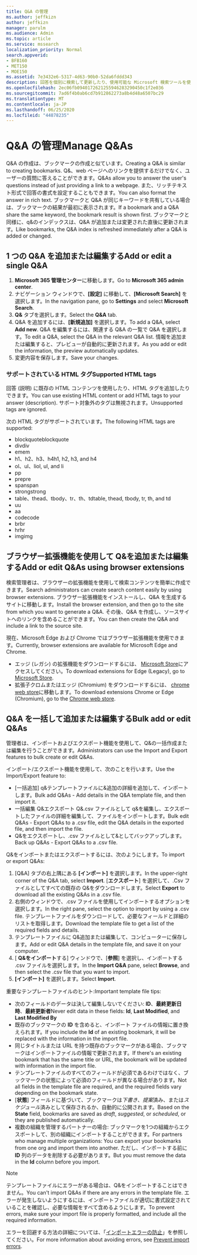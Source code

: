```yaml
---
title: Q&A の管理
ms.author: jeffkizn
author: jeffkizn
manager: parulm
ms.audience: Admin
ms.topic: article
ms.service: mssearch
localization_priority: Normal
search.appverid:
- BFB160
- MET150
- MOE150
ms.assetid: 7e3432e6-5317-4d63-90b0-52da6fddd343
description: 回答を個別に検索して更新したり、使用可能な Microsoft 検索ツールを使用して、Q&を一度にすべて編集したりできます。
ms.openlocfilehash: 2ec06fb0940172621255946283290450c1f2e036
ms.sourcegitcommit: 7ad6f4b0ab6cd7b912862273a8b4d48a6507bc29
ms.translationtype: MT
ms.contentlocale: ja-JP
ms.lasthandoff: 06/25/2020
ms.locfileid: "44878235"
---
```

# <a name="manage-qas"></a><span data-ttu-id="dd908-103">Q&A の管理</span><span class="sxs-lookup"><span data-stu-id="dd908-103">Manage Q&As</span></span>

<span data-ttu-id="dd908-104">Q&A の作成は、ブックマークの作成と似ています。</span><span class="sxs-lookup"><span data-stu-id="dd908-104">Creating a Q&A is similar to creating bookmarks.</span></span> <span data-ttu-id="dd908-105">Q&、web ページへのリンクを提供するだけでなく、ユーザーの質問に答えることができます。</span><span class="sxs-lookup"><span data-stu-id="dd908-105">Q&As allow you to answer the user's questions instead of just providing a link to a webpage.</span></span> <span data-ttu-id="dd908-106">また、リッチテキスト形式で回答の書式を設定することもできます。</span><span class="sxs-lookup"><span data-stu-id="dd908-106">You can also format the answer in rich text.</span></span> <span data-ttu-id="dd908-107">ブックマークと Q&A が同じキーワードを共有している場合は、ブックマークの結果が最初に表示されます。</span><span class="sxs-lookup"><span data-stu-id="dd908-107">If a bookmark and a Q&A share the same keyword, the bookmark result is shown first.</span></span> <span data-ttu-id="dd908-108">ブックマークと同様に、q&のインデックスは、Q&A が追加または変更された直後に更新されます。</span><span class="sxs-lookup"><span data-stu-id="dd908-108">Like bookmarks, the Q&A index is refreshed immediately after a Q&A is added or changed.</span></span>

## <a name="add-or-edit-a-single-qa"></a><span data-ttu-id="dd908-109">1 つの Q&A を追加または編集する</span><span class="sxs-lookup"><span data-stu-id="dd908-109">Add or edit a single Q&A</span></span>

1. <span data-ttu-id="dd908-110">**Microsoft 365 管理センター**に移動します。</span><span class="sxs-lookup"><span data-stu-id="dd908-110">Go to **Microsoft 365 admin center**.</span></span>
1. <span data-ttu-id="dd908-111">ナビゲーション ウィンドウで、**[設定]** に移動して、**[Microsoft Search]** を選択します。</span><span class="sxs-lookup"><span data-stu-id="dd908-111">In the navigation pane, go to **Settings** and select **Microsoft Search**.</span></span>
1. <span data-ttu-id="dd908-112">**Q&** タブを選択します。</span><span class="sxs-lookup"><span data-stu-id="dd908-112">Select the **Q&A** tab.</span></span>
1. <span data-ttu-id="dd908-113">Q&A を追加するには、**[新規追加]** を選択します。</span><span class="sxs-lookup"><span data-stu-id="dd908-113">To add a Q&A, select **Add new**.</span></span>
<span data-ttu-id="dd908-114">Q&A を編集するには、関連する Q&A の一覧で Q&A を選択します。</span><span class="sxs-lookup"><span data-stu-id="dd908-114">To edit a Q&A, select the Q&A in the relevant Q&A list.</span></span> <span data-ttu-id="dd908-115">情報を追加または編集すると、プレビューが自動的に更新されます。</span><span class="sxs-lookup"><span data-stu-id="dd908-115">As you add or edit the information, the preview automatically updates.</span></span>
1. <span data-ttu-id="dd908-116">変更内容を保存します。</span><span class="sxs-lookup"><span data-stu-id="dd908-116">Save your changes.</span></span>

### <a name="supported-html-tags"></a><span data-ttu-id="dd908-117">サポートされている HTML タグ</span><span class="sxs-lookup"><span data-stu-id="dd908-117">Supported HTML tags</span></span>

<span data-ttu-id="dd908-118">回答 (説明) に既存の HTML コンテンツを使用したり、HTML タグを追加したりできます。</span><span class="sxs-lookup"><span data-stu-id="dd908-118">You can use existing HTML content or add HTML tags to your answer (description).</span></span> <span data-ttu-id="dd908-119">サポート対象外のタグは無視されます。</span><span class="sxs-lookup"><span data-stu-id="dd908-119">Unsupported tags are ignored.</span></span>

<span data-ttu-id="dd908-120">次の HTML タグがサポートされています。</span><span class="sxs-lookup"><span data-stu-id="dd908-120">The following HTML tags are supported:</span></span>

- <span data-ttu-id="dd908-121">blockquote</span><span class="sxs-lookup"><span data-stu-id="dd908-121">blockquote</span></span>
- <span data-ttu-id="dd908-122">div</span><span class="sxs-lookup"><span data-stu-id="dd908-122">div</span></span>
- <span data-ttu-id="dd908-123">em</span><span class="sxs-lookup"><span data-stu-id="dd908-123">em</span></span>
- <span data-ttu-id="dd908-124">h1、h2、h3、h4</span><span class="sxs-lookup"><span data-stu-id="dd908-124">h1, h2, h3, and h4</span></span>
- <span data-ttu-id="dd908-125">ol、ul、li</span><span class="sxs-lookup"><span data-stu-id="dd908-125">ol, ul, and li</span></span>
- <span data-ttu-id="dd908-126">p</span><span class="sxs-lookup"><span data-stu-id="dd908-126">p</span></span>
- <span data-ttu-id="dd908-127">pre</span><span class="sxs-lookup"><span data-stu-id="dd908-127">pre</span></span>
- <span data-ttu-id="dd908-128">span</span><span class="sxs-lookup"><span data-stu-id="dd908-128">span</span></span>
- <span data-ttu-id="dd908-129">strong</span><span class="sxs-lookup"><span data-stu-id="dd908-129">strong</span></span>
- <span data-ttu-id="dd908-130">table、thead、tbody、tr、th、td</span><span class="sxs-lookup"><span data-stu-id="dd908-130">table, thead, tbody, tr, th, and td</span></span>
- <span data-ttu-id="dd908-131">u</span><span class="sxs-lookup"><span data-stu-id="dd908-131">u</span></span>
- <span data-ttu-id="dd908-132">a</span><span class="sxs-lookup"><span data-stu-id="dd908-132">a</span></span>
- <span data-ttu-id="dd908-133">code</span><span class="sxs-lookup"><span data-stu-id="dd908-133">code</span></span>
- <span data-ttu-id="dd908-134">br</span><span class="sxs-lookup"><span data-stu-id="dd908-134">br</span></span>
- <span data-ttu-id="dd908-135">hr</span><span class="sxs-lookup"><span data-stu-id="dd908-135">hr</span></span>
- <span data-ttu-id="dd908-136">img</span><span class="sxs-lookup"><span data-stu-id="dd908-136">img</span></span>

## <a name="add-or-edit-qas-using-browser-extensions"></a><span data-ttu-id="dd908-137">ブラウザー拡張機能を使用して Q&を追加または編集する</span><span class="sxs-lookup"><span data-stu-id="dd908-137">Add or edit Q&As using browser extensions</span></span>

<span data-ttu-id="dd908-138">検索管理者は、ブラウザーの拡張機能を使用して検索コンテンツを簡単に作成できます。</span><span class="sxs-lookup"><span data-stu-id="dd908-138">Search administrators can create search content easily by using browser extensions.</span></span> <span data-ttu-id="dd908-139">ブラウザー拡張機能をインストールし、Q&A を生成するサイトに移動します。</span><span class="sxs-lookup"><span data-stu-id="dd908-139">Install the browser extension, and then go to the site from which you want to generate a Q&A.</span></span> <span data-ttu-id="dd908-140">その後、Q&A を作成し、ソースサイトへのリンクを含めることができます。</span><span class="sxs-lookup"><span data-stu-id="dd908-140">You can then create the Q&A and include a link to the source site.</span></span>

<span data-ttu-id="dd908-141">現在、Microsoft Edge および Chrome ではブラウザー拡張機能を使用できます。</span><span class="sxs-lookup"><span data-stu-id="dd908-141">Currently, browser extensions are available for Microsoft Edge and Chrome.</span></span>

- <span data-ttu-id="dd908-142">エッジ (レガシ) の拡張機能をダウンロードするには、 [Microsoft Store](https://www.microsoft.com/p/microsoft-search-content-creator/9nrqdbcbwq55?activetab=pivot:overviewtab)にアクセスしてください。</span><span class="sxs-lookup"><span data-stu-id="dd908-142">To download extensions for Edge (Legacy), go to [Microsoft Store](https://www.microsoft.com/p/microsoft-search-content-creator/9nrqdbcbwq55?activetab=pivot:overviewtab).</span></span>
- <span data-ttu-id="dd908-143">拡張子クロムまたはエッジ (Chromium) をダウンロードするには、 [chrome web store](https://chrome.google.com/webstore/detail/microsoft-search-content/nocnablpaoeecfmfnjoheefkogmleipm)に移動します。</span><span class="sxs-lookup"><span data-stu-id="dd908-143">To download extensions Chrome or Edge (Chromium), go to the [Chrome web store](https://chrome.google.com/webstore/detail/microsoft-search-content/nocnablpaoeecfmfnjoheefkogmleipm).</span></span>

## <a name="bulk-add-or-edit-qas"></a><span data-ttu-id="dd908-144">Q&A を一括して追加または編集する</span><span class="sxs-lookup"><span data-stu-id="dd908-144">Bulk add or edit Q&As</span></span>

<span data-ttu-id="dd908-145">管理者は、インポートおよびエクスポート機能を使用して、Q&の一括作成または編集を行うことができます。</span><span class="sxs-lookup"><span data-stu-id="dd908-145">Administrators can use the Import and Export features to bulk create or edit Q&As.</span></span>

<span data-ttu-id="dd908-146">インポート/エクスポート機能を使用して、次のことを行います。</span><span class="sxs-lookup"><span data-stu-id="dd908-146">Use the Import/Export feature to:</span></span>

- <span data-ttu-id="dd908-147">[一括追加] q&テンプレートファイルに&追加の詳細を追加して、インポートします。</span><span class="sxs-lookup"><span data-stu-id="dd908-147">Bulk add Q&As - Add details in the Q&A template file, and then import it.</span></span>
- <span data-ttu-id="dd908-148">一括編集 Q&エクスポート Q&.csv ファイルとして q&を編集し、エクスポートしたファイルの詳細を編集して、ファイルをインポートします。</span><span class="sxs-lookup"><span data-stu-id="dd908-148">Bulk edit Q&As - Export Q&As to a .csv file, edit the Q&A details in the exported file, and then import the file.</span></span>
- <span data-ttu-id="dd908-149">Q&をエクスポートし、.csv ファイルとして&としてバックアップします。</span><span class="sxs-lookup"><span data-stu-id="dd908-149">Back up Q&As - Export Q&As to a .csv file.</span></span>

<span data-ttu-id="dd908-150">Q&をインポートまたはエクスポートするには、次のようにします。</span><span class="sxs-lookup"><span data-stu-id="dd908-150">To import or export Q&As:</span></span>

1. <span data-ttu-id="dd908-151">[Q&A] タブの右上隅にある **[インポート]** を選択します。</span><span class="sxs-lookup"><span data-stu-id="dd908-151">In the upper-right corner of the Q&A tab, select **Import**.</span></span>
<span data-ttu-id="dd908-152">[**エクスポート**] を選択して、.Csv ファイルとしてすべての既存の Q&をダウンロードします。</span><span class="sxs-lookup"><span data-stu-id="dd908-152">Select **Export** to download all the existing Q&As in a .csv file.</span></span>
1. <span data-ttu-id="dd908-153">右側のウィンドウで、.csv ファイルを使用してインポートするオプションを選択します。</span><span class="sxs-lookup"><span data-stu-id="dd908-153">In the right pane, select the option to import by using a .csv file.</span></span> <span data-ttu-id="dd908-154">テンプレートファイルをダウンロードして、必要なフィールドと詳細のリストを取得します。</span><span class="sxs-lookup"><span data-stu-id="dd908-154">Download the template file to get a list of the required fields and details.</span></span>
1. <span data-ttu-id="dd908-155">テンプレートファイルに Q&追加または編集して、コンピューターに保存します。</span><span class="sxs-lookup"><span data-stu-id="dd908-155">Add or edit Q&A details in the template file, and save it on your computer.</span></span>
1. <span data-ttu-id="dd908-156">[ **Q&をインポート**する] ウィンドウで、[**参照**] を選択し、インポートする .csv ファイルを選択します。</span><span class="sxs-lookup"><span data-stu-id="dd908-156">In the **Import Q&A** pane, select **Browse**, and then select the .csv file that you want to import.</span></span>
1. <span data-ttu-id="dd908-157">**[インポート]** を選択します。</span><span class="sxs-lookup"><span data-stu-id="dd908-157">Select **Import**.</span></span>

<span data-ttu-id="dd908-158">重要なテンプレートファイルのヒント:</span><span class="sxs-lookup"><span data-stu-id="dd908-158">Important template file tips:</span></span>

- <span data-ttu-id="dd908-159">次のフィールドのデータは決して編集しないでください: **ID**、**最終更新日時**、**最終更新者**</span><span class="sxs-lookup"><span data-stu-id="dd908-159">Never edit data in these fields: **Id**, **Last Modified**, and **Last Modified By**</span></span>
- <span data-ttu-id="dd908-160">既存のブックマークの **ID** を含めると、インポート ファイルの情報に置き換えられます。</span><span class="sxs-lookup"><span data-stu-id="dd908-160">If you include the **Id** of an existing bookmark, it will be replaced with the information in the import file.</span></span>
- <span data-ttu-id="dd908-161">同じタイトルまたは URL を持つ既存のブックマークがある場合、ブックマークはインポートファイルの情報で更新されます。</span><span class="sxs-lookup"><span data-stu-id="dd908-161">If there's an existing bookmark that has the same title or URL, the bookmark will be updated with information in the import file.</span></span>
- <span data-ttu-id="dd908-162">テンプレートファイルのすべてのフィールドが必須であるわけではなく、ブックマークの状態によって必須のフィールドが異なる場合があります。</span><span class="sxs-lookup"><span data-stu-id="dd908-162">Not all fields in the template file are required, and the required fields vary depending on the bookmark state.</span></span>
- <span data-ttu-id="dd908-163">[**状態**] フィールドに基づいて、ブックマークは*下書き*、*提案*済み、または*スケジュール*済みとして保存されるか、自動的に公開されます。</span><span class="sxs-lookup"><span data-stu-id="dd908-163">Based on the **State** field, bookmarks are saved as *draft*, *suggested*, or *scheduled*, or they are published automatically.</span></span>
- <span data-ttu-id="dd908-164">複数の組織を管理するパートナーの場合: ブックマークを1つの組織からエクスポートして、別の組織にインポートすることができます。</span><span class="sxs-lookup"><span data-stu-id="dd908-164">For partners who manage multiple organizations: You can export your bookmarks from one org and import them into another.</span></span> <span data-ttu-id="dd908-165">ただし、インポートする前に **ID** 列のデータを削除する必要があります。</span><span class="sxs-lookup"><span data-stu-id="dd908-165">But you must remove the data in the **Id** column before you import.</span></span>

> [!NOTE]
> <span data-ttu-id="dd908-166">テンプレートファイルにエラーがある場合は、Q&をインポートすることはできません。</span><span class="sxs-lookup"><span data-stu-id="dd908-166">You can't import Q&As if there are any errors in the template file.</span></span> <span data-ttu-id="dd908-167">エラーが発生しないようにするには、インポートファイルが適切に書式設定されていることを確認し、必要な情報をすべて含めるようにします。</span><span class="sxs-lookup"><span data-stu-id="dd908-167">To prevent errors, make sure your import file is properly formatted, and include all the required information.</span></span>

<span data-ttu-id="dd908-168">エラーを回避する方法の詳細については、「[インポートエラーの防止](manage-bookmarks.md#prevent-import-errors)」を参照してください。</span><span class="sxs-lookup"><span data-stu-id="dd908-168">For more information about avoiding errors, see [Prevent import errors](manage-bookmarks.md#prevent-import-errors).</span></span>
